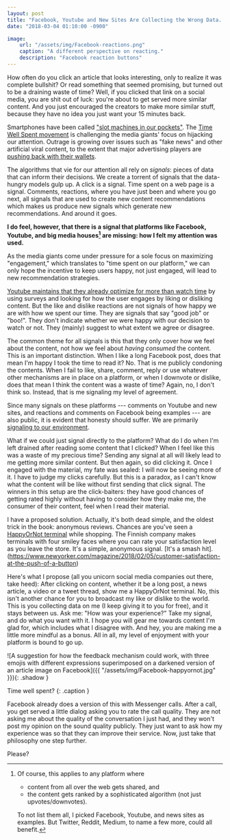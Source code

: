```yaml
---
layout: post
title: "Facebook, Youtube and New Sites Are Collecting the Wrong Data. Here's What They Should Learn From a Finnish Startup."
date: "2018-03-04 01:10:00 -0900"

image:
    url: "/assets/img/Facebook-reactions.png"
    caption: "A different perspective on reacting."
    description: "Facebook reaction buttons"
---
```


How often do you click an article that looks interesting, only to realize it was complete bullshit? Or read something that seemed promising, but turned out to be a draining waste of time? Well, if you clicked that link on a social media, you are shit out of luck: you're about to get served more similar content. And you just encouraged the creators to make more similar stuff, because they have no idea you just want your 15 minutes back.

Smartphones have been called ["slot machines in our pockets"](http://www.spiegel.de/international/zeitgeist/smartphone-addiction-is-part-of-the-design-a-1104237.html). The [Time Well Spent movement](http://humanetech.com/) is challenging the media giants' focus on hijacking our attention. Outrage is growing over issues such as "fake news" and other artificial viral content, to the extent that major advertising players are [pushing back with their wallets](http://www.foodingredientsfirst.com/news/unilevers-advertising-ultimatum-to-facebook-and-google-clean-up-toxic-content.html).

The algorithms that vie for our attention all rely on *signals*: pieces of data that can inform their decisions. We create a torrent of signals that the data-hungry models gulp up. A click is a signal. Time spent on a web page is a signal. Comments, reactions, where you have just been and where you go next, all signals that are used to create new content recommendations which makes us produce new signals which generate new recommendations. And around it goes.

**I do feel, however, that there is a signal that platforms like Facebook, Youtube, and big media houses[^platforms] are missing: how I felt my attention was used.**

As the media giants come under pressure for a sole focus on maximizing "engagement," which translates to "time spent on our platform," we can only hope the incentive to keep users happy, not just engaged, will lead to new recommendation strategies.

[Youtube maintains that they already optimize for more than watch time](https://www.theguardian.com/technology/2018/feb/02/how-youtubes-algorithm-distorts-truth) by using surveys and looking for how the user engages by liking or disliking content. But the like and dislike reactions are not signals of how happy we are with how we spent our time. They are signals that say "good job" or "boo!". They don't indicate whether we were happy with our decision to watch or not. They (mainly) suggest to what extent we agree or disagree.

The common theme for all signals is this that they only cover how we feel about the content, not how we feel about *having consumed* the content. This is an important distinction. When I like a long Facebook post, does that mean I'm happy I took the time to read it? No. That is me publicly condoning the contents. When I fail to like, share, comment, reply or use whatever other mechanisms are in place on a platform, or when I downvote or dislike, does that mean I think the content was a waste of time? Again, no, I don't think so. Instead, that is me signaling my level of agreement.

Since many signals on these platforms --- comments on Youtube and new sites, and reactions and comments on Facebook being examples --- are also public, it is evident that honesty should suffer. We are primarily [signaling to our environment](https://en.wikipedia.org/wiki/Signalling_theory).

What if we could just signal directly to the platform? What do I do when I'm left drained after reading some content that I clicked? When I feel like this was a waste of my precious time? Sending any signal at all will likely lead to me getting more similar content. But then again, so did clicking it. Once I engaged with the material, my fate was sealed: I will now be seeing more of it. I have to judge my clicks carefully. But this is a paradox, as I can't know what the content will be like without first sending that click signal. The winners in this setup are the click-baiters: they have good chances of getting rated highly without having to consider how they make me, the consumer of their content, feel when I read their material.

I have a proposed solution. Actually, it's both dead simple, and the oldest trick in the book: anonymous reviews.  Chances are you've seen a [HappyOrNot terminal](https://www.newyorker.com/magazine/2018/02/05/customer-satisfaction-at-the-push-of-a-button) while shopping. The Finnish company makes terminals with four smiley faces where you can rate your satisfaction level as you leave the store. It's a simple, anonymous signal. [It's a smash hit].(https://www.newyorker.com/magazine/2018/02/05/customer-satisfaction-at-the-push-of-a-button)

Here's what I propose (all you unicorn social media companies out there, take heed): After clicking on content, whether it be a long post, a news article, a video or a tweet thread, show me a HappyOrNot terminal. No, this isn't another chance for you to broadcast my like or dislike to the world. This is you collecting data on me (I keep giving it to you for free), and it stays between us. Ask me: "How was your experience?" Take my signal, and do what you want with it. I hope you will gear me towards content I'm glad for, which includes what I disagree with. And hey, you are making me a little more mindful as a bonus. All in all, my level of enjoyment with your platform is bound to go up.

![A suggestion for how the feedback mechanism could work, with three emojis with different expressions superimposed on a darkened version of an article image on Facebook]({{ "/assets/img/Facebook-happyornot.jpg" }}){: .shadow }

Time well spent?
{: .caption }

Facebook already does a version of this with Messenger calls. After a call, you get served a little dialog asking you to rate the call quality. They are not asking me about the quality of the conversation I just had, and they won't post my opinion on the sound quality publicly. They just want to ask how my experience was so that they can improve their service. Now, just take that philosophy one step further.

Please?

[^platforms]: Of course, this applies to any platform where
    * content from all over the web gets shared, and
    * the content gets ranked by a sophisticated algorithm (not just upvotes/downvotes).
    
    To not list them all, I picked Facebook, Youtube, and news sites as examples. But Twitter, Reddit, Medium, to name a few more, could all benefit.
